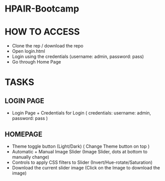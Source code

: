 # HPAIR-Bootcamp

# HOW TO ACCESS
- Clone the rep / download the repo
- Open login.html
- Login using the credentials (username: admin, password: pass)
- Go through Home Page

# TASKS

## LOGIN PAGE

- Login Page + Credentials for Login ( credentials: username: admin, password: pass )

## HOMEPAGE 

- Theme toggle button (Light/Dark) ( Change Theme button on top )
- Automatic + Manual Image Slider (Image Slider, dots at bottom to manually change)
- Controls to apply CSS filters to Slider (Invert/Hue-rotate/Saturation)
- Download the current slider image (Click on the Image to download the image)